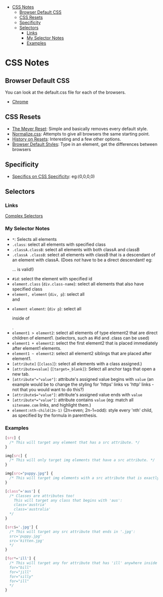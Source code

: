 - [CSS Notes](#css-notes)
  - [Browser Default CSS](#browser-default-css)
  - [CSS Resets](#css-resets)
  - [Specificity](#specificity)
  - [Selectors](#selectors)
    - [Links](#links)
    - [My Selector Notes](#my-selector-notes)
    - [Examples](#examples)

# CSS Notes

## Browser Default CSS

You can look at the default.css file for each of the browsers.

* [Chrome](https://chromium.googlesource.com/chromium/blink/+/refs/heads/main/Source/core/css/html.css)

## CSS Resets

* [The Meyer Reset](https://meyerweb.com/eric/tools/css/reset/): Simple and basically removes every default style.
* [Normalize.css](https://nicolasgallagher.com/about-normalize-css/): Attempts to give all browsers the same starting point.
* [History on Resets](https://css-tricks.com/reboot-resets-reasoning/): Interesting and a few other options.
* [Browser Default Styles](https://browserdefaultstyles.com/): Type in an element, get the differences between browsers

## Specificity

* [Specifics on CSS Specificity](https://css-tricks.com/specifics-on-css-specificity/): eg:(0,0,0,0)

## Selectors

### Links

[Complex Selectors](https://learn.shayhowe.com/advanced-html-css/complex-selectors/)

### My Selector Notes

* `*`: Selects all elements
* `.class`: select all elements with specified class
* `.classA.classB`: select all elements with both classA and classB
* `.classA .classB`: select all elements with classB that is a descendant of an element with classA. (Does *not* have to be a direct descendant! eg: <body class="classA"><div><span><p><img class="classB">... is valid!)
* `#id`: select the element with specified id
* `element.class` (`div.class-name`): select all elements that also have specified class
* `element, element` (`div, p`): select all <div> and <p>
* `element element`: (`div p`): select all <p> inside of <div>.
* `element1 > element2`: select all elements of type element2 that are direct children of element1. (selectors, such as #id and .class can be used)
* `element1 + element2`: select the first element2 that is placed immediately after element1 elements.
* `element1 ~ element2`: select all element2 siblings that are placed after element1.
* `[attribute]` (`[class]`): select all elements with a class assigned.)
* `[attribute=value]` (`[target=_blank]`): Select all anchor tags that open a new tab.
* `[attribute^="value"]`: attribute's assigned value begins with `value` (an example would be to change the styling for 'https' links vs 'http' links - not that you would want to do this?)
* `[attribute$="value"]`: attribute's assigned value ends with `value`
* `[attribute*="value"]`: attribute contains `value` (eg: match all `sitename.com` links, and highlight them.)
* `element:nth-child(2n-1)` (2n=even; 2n-1=odd): style every 'nth' child, as specified by the formula in parenthesis.

### Examples

``` css
[src] {
  /* This will target any element that has a src attribute. */
}

img[src] {
  /* This will only target img elements that have a src attribute. */
}

img[src="puppy.jpg"] {
  /* This will target img elements with a src attribute that is exactly "puppy.jpg" */
}

[class^='aus'] {
  /* Classes are attributes too!
    This will target any class that begins with 'aus':
    class='austria'
    class='australia'
  */
}

[src$='.jpg'] {
  /* This will target any src attribute that ends in '.jpg':
  src='puppy.jpg'
  src='kitten.jpg'
  */
}

[for*='ill'] {
  /* This will target any for attribute that has 'ill' anywhere inside it:
  for="bill"
  for="jill"
  for="silly"
  for="ill"
  */
}
```

